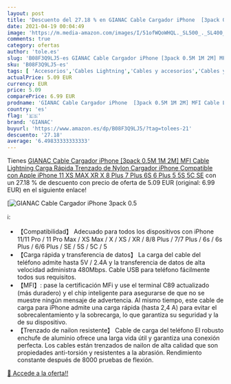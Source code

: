 ```yaml
---
layout: post
title: 'Descuento del 27.18 % en GIANAC Cable Cargador iPhone  [3pack 0.5'
date: 2021-04-19 00:04:49
image: 'https://m.media-amazon.com/images/I/51ofWQoWHQL._SL500_._SL400_.jpg'
comments: true
category: ofertas
author: 'tole.es'
slug: 'B08F3Q9LJ5-es GIANAC Cable Cargador iPhone [3pack 0.5M 1M 2M] MFI Cable...'
sku: 'B08F3Q9LJ5-es'
tags: [ 'Accesorios','Cables Lightning','Cables y accesorios','Cables y conectores','Informática','apple','gianac','iphone', ]
actualPrice: 5.09 EUR
currency: EUR
price: 5.09
comparePrice: 6.99 EUR
prodname: 'GIANAC Cable Cargador iPhone  [3pack 0.5M 1M 2M] MFI Cable Lightning Carga Rápida Trenzado de Nylon Cargador iPhone Compatible con Apple iPhone 11 XS MAX XR X 8 Plus 7 Plus 6S 6 Plus 5 5S 5C SE'
country: 'es'
flag: '🇪🇸'
brand: 'GIANAC'
buyurl: 'https://www.amazon.es/dp/B08F3Q9LJ5/?tag=tolees-21'
descuento: '27.18'
average: '6.49833333333333'
---
```


Tienes [GIANAC Cable Cargador iPhone  [3pack 0.5M 1M 2M] MFI Cable Lightning Carga Rápida Trenzado de Nylon Cargador iPhone Compatible con Apple iPhone 11 XS MAX XR X 8 Plus 7 Plus 6S 6 Plus 5 5S 5C SE](https://www.amazon.es/dp/B08F3Q9LJ5/?tag=tolees-21) con un 27.18 % de descuento con precio de oferta de 5.09 EUR (original: 6.99 EUR) en el siguiente enlace!

[![GIANAC Cable Cargador iPhone  [3pack 0.5](https://m.media-amazon.com/images/I/51ofWQoWHQL._SL500_._SL400_.jpg)](https://www.amazon.es/dp/B08F3Q9LJ5/?tag=tolees-21)

ℹ️:

- 【Compatibilidad】 Adecuado para todos los dispositivos con iPhone 11/11 Pro / 11 Pro Max / XS Max / X / XS / XR / 8/8 Plus / 7/7 Plus / 6s / 6s Plus / 6/6 Plus / SE / 5S / 5C / 5
- 【Carga rápida y transferencia de datos】 La carga del cable del teléfono admite hasta 5V / 2.4A y la transferencia de datos de alta velocidad administra 480Mbps. Cable USB para teléfono fácilmente todos sus requisitos.
- 【MFI】: pase la certificación MFi y use el terminal C89 actualizado (más duradero) y el chip inteligente para asegurarse de que no se muestre ningún mensaje de advertencia. Al mismo tiempo, este cable de carga para iPhone admite una carga rápida (hasta 2,4 A) para evitar el sobrecalentamiento y la sobrecarga, lo que garantiza su seguridad y la de su dispositivo.
- 【Trenzado de nailon resistente】 Cable de carga del teléfono El robusto enchufe de aluminio ofrece una larga vida útil y garantiza una conexión perfecta. Los cables están trenzados de nailon de alta calidad que son propiedades anti-torsión y resistentes a la abrasión. Rendimiento constante después de 8000 pruebas de flexión.

[🛒 Accede a la oferta!!](https://www.amazon.es/dp/B08F3Q9LJ5/?tag=tolees-21)

